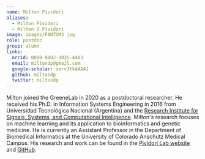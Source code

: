 ```yaml
---
name: Milton Pividori
aliases:
  - Milton Pividori
  - Milton D Pividori
image: images/FANTOM3.jpg
role: postdoc
group: alumn
links:
  orcid: 0000-0002-3035-4403
  email: miltondp@gmail.com
  google-scholar: servJtkAAAAJ
  github: miltondp
  twitter: miltondp
---
```


Milton joined the GreeneLab in 2020 as a postdoctoral researcher.
He received his Ph.D. in Information Systems Engineering in 2016 from Universidad Tecnológica Nacional (Argentina) and the [Research Institute for Signals, Systems, and Computational Intelligence](http://sinc.unl.edu.ar/).
Milton's research focuses on machine learning and its application to bioinformatics and genetic medicine.
He is currently an Assistant Professor in the Department of Biomedical Informatics at the University of Colorado Anschutz Medical Campus.
His research and work can be found in the [Pividori Lab website](https://pivlab.org/) and [GitHub](https://github.com/pivlab).